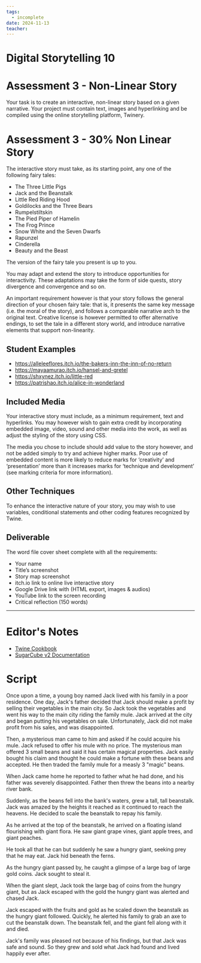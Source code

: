 ```yaml
---
tags:
  - incomplete
date: 2024-11-13
teacher:
---
```

# Digital Storytelling 10
# Assessment 3 - Non-Linear Story
Your task is to create an interactive, non-linear story based on a given narrative. Your project must contain text, images and hyperlinking and be compiled using the online storytelling platform, Twinery.
# Assessment 3 - 30% Non Linear Story
The interactive story must take, as its starting point, any one of the following fairy tales:
- The Three Little Pigs
- Jack and the Beanstalk
- Little Red Riding Hood
- Goldilocks and the Three Bears
- Rumpelstiltskin
- The Pied Piper of Hamelin
- The Frog Prince
- Snow White and the Seven Dwarfs
- Rapunzel
- Cinderella
- Beauty and the Beast

The version of the fairy tale you present is up to you.

You may adapt and extend the story to introduce opportunities for interactivity. These adaptations may take the form of side quests, story divergence and convergence and so on.

An important requirement however is that your story follows the general direction of your chosen fairy tale: that is, it presents the same key message (i.e. the moral of the story), and follows a comparable narrative arch to the original text. Creative license is however permitted to offer alternative endings, to set the tale in a different story world, and introduce narrative elements that support non-linearity.
## Student Examples
- https://alleleeflores.itch.io/the-bakers-inn-the-inn-of-no-return
- https://mayaamurao.itch.io/hansel-and-gretel
- https://shxynez.itch.io/little-red
- https://patrishao.itch.io/alice-in-wonderland
## Included Media
Your interactive story must include, as a minimum requirement, text and hyperlinks. You may however wish to gain extra credit by incorporating embedded image, video, sound and other media into the work, as well as adjust the styling of the story using CSS.

The media you chose to include should add value to the story however, and not be added simply to try and achieve higher marks. Poor use of embedded content is more likely to reduce marks for ‘creativity’ and ‘presentation’ more than it increases marks for ‘technique and development’ (see marking criteria for more information).
## Other Techniques
To enhance the interactive nature of your story, you may wish to use variables, conditional statements and other coding features recognized by Twine.
## Deliverable
The word file cover sheet complete with all the requirements:
- Your name
- Title’s screenshot
- Story map screenshot
- itch.io link to online live interactive story
- Google Drive link with (HTML export, images & audios)
- YouTube link to the screen recording
- Critical reflection (150 words)

----------------------------------------------------------------
# Editor's Notes
- [Twine Cookbook](https://twinery.org/cookbook/index.html)
- [SugarCube v2 Documentation](https://www.motoslave.net/sugarcube/2/docs/#introduction)
# Script
Once upon a time, a young boy named Jack lived with his family in a poor residence. One day, Jack's father decided that Jack should make a profit by selling their vegetables in the main city. So Jack took the vegetables and went his way to the main city riding the family mule. Jack arrived at the city and began putting his vegetables on sale. Unfortunately, Jack did not make profit from his sales, and was disappointed.

Then, a mysterious man came to him and asked if he could acquire his mule. Jack refused to offer his mule with no price. The mysterious man offered 3 small beans and said it has certain magical properties. Jack easily bought his claim and thought he could make a fortune with these beans and accepted. He then traded the family mule for a measly 3 "magic" beans.

When Jack came home he reported to father what he had done, and his father was severely disappointed. Father then threw the beans into a nearby river bank.

Suddenly, as the beans fell into the bank's waters, grew a tall, tall beanstalk. Jack was amazed by the heights it reached as it continued to reach the heavens. He decided to scale the beanstalk to repay his family.

As he arrived at the top of the beanstalk, he arrived on a floating island flourishing with giant flora. He saw giant grape vines, giant apple trees, and giant peaches.

He took all that he can but suddenly he saw a hungry giant, seeking prey that he may eat. Jack hid beneath the ferns.

As the hungry giant passed by, he caught a glimpse of a large bag of large gold coins. Jack sought to steal it.

When the giant slept, Jack took the large bag of coins from the hungry giant, but as Jack escaped with the gold the hungry giant was alerted and chased Jack.

Jack escaped with the fruits and gold as he scaled down the beanstalk as the hungry giant followed. Quickly, he alerted his family to grab an axe to cut the beanstalk down. The beanstalk fell, and the giant fell along with it and died.

Jack's family was pleased not because of his findings, but that Jack was safe and sound. So they grew and sold what Jack had found and lived happily ever after.